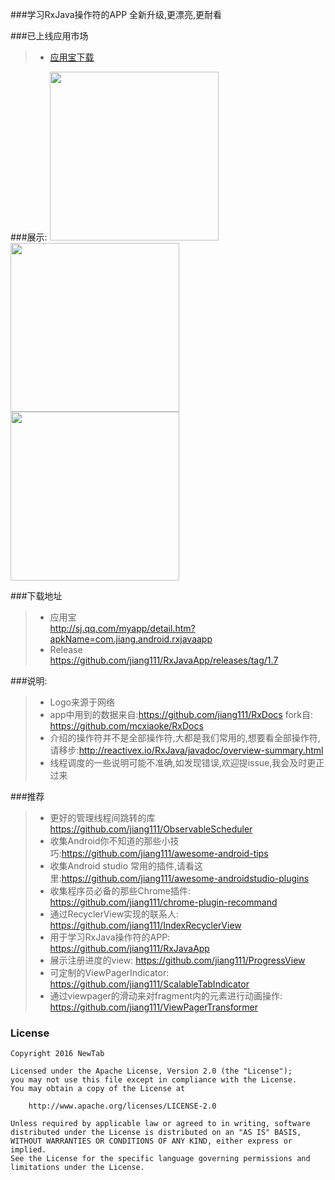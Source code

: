 
###学习RxJava操作符的APP
全新升级,更漂亮,更耐看

###已上线应用市场
>* [应用宝下载](http://sj.qq.com/myapp/detail.htm?apkName=com.jiang.android.rxjavaapp)

###展示:
<img src="https://raw.githubusercontent.com/jiang111/RxJavaApp/master/app/art/1.png" width=270  alt="" />
<img src="https://raw.githubusercontent.com/jiang111/RxJavaApp/master/app/art/2.png" width=270  alt="" />
<img src="https://raw.githubusercontent.com/jiang111/RxJavaApp/master/app/art/3.png" width=270  alt="" />

###下载地址
>* 应用宝 <br />http://sj.qq.com/myapp/detail.htm?apkName=com.jiang.android.rxjavaapp
>* Release <br />https://github.com/jiang111/RxJavaApp/releases/tag/1.7

###说明:
>* Logo来源于网络
>* app中用到的数据来自:https://github.com/jiang111/RxDocs  fork自: https://github.com/mcxiaoke/RxDocs
>* 介绍的操作符并不是全部操作符,大都是我们常用的,想要看全部操作符,请移步:http://reactivex.io/RxJava/javadoc/overview-summary.html
>* 线程调度的一些说明可能不准确,如发现错误,欢迎提issue,我会及时更正过来

###推荐
>* 更好的管理线程间跳转的库 https://github.com/jiang111/ObservableScheduler
>* 收集Android你不知道的那些小技巧:https://github.com/jiang111/awesome-android-tips
>* 收集Android studio 常用的插件,请看这里:https://github.com/jiang111/awesome-androidstudio-plugins
>* 收集程序员必备的那些Chrome插件: https://github.com/jiang111/chrome-plugin-recommand
>* 通过RecyclerView实现的联系人: https://github.com/jiang111/IndexRecyclerView
>* 用于学习RxJava操作符的APP: https://github.com/jiang111/RxJavaApp
>* 展示注册进度的view: https://github.com/jiang111/ProgressView
>* 可定制的ViewPagerIndicator: https://github.com/jiang111/ScalableTabIndicator
>* 通过viewpager的滑动来对fragment内的元素进行动画操作: https://github.com/jiang111/ViewPagerTransformer

### License

    Copyright 2016 NewTab

    Licensed under the Apache License, Version 2.0 (the "License");
    you may not use this file except in compliance with the License.
    You may obtain a copy of the License at

        http://www.apache.org/licenses/LICENSE-2.0

    Unless required by applicable law or agreed to in writing, software
    distributed under the License is distributed on an "AS IS" BASIS,
    WITHOUT WARRANTIES OR CONDITIONS OF ANY KIND, either express or implied.
    See the License for the specific language governing permissions and
    limitations under the License.
